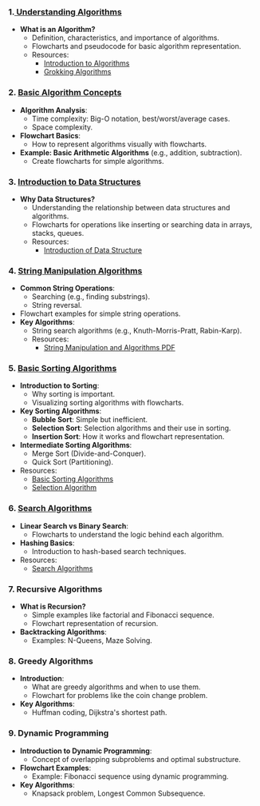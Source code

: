 ### 1.[ **Understanding Algorithms**](./1.IntroductionToAlgorithms/)

- **What is an Algorithm?**
  - Definition, characteristics, and importance of algorithms.
  - Flowcharts and pseudocode for basic algorithm representation.
  - Resources:
    - [Introduction to Algorithms](https://dl.ebooksworld.ir/books/Introduction.to.Algorithms.4th.Leiserson.Stein.Rivest.Cormen.MIT.Press.9780262046305.EBooksWorld.ir.pdf)
    - [Grokking Algorithms](https://edu.anarcho-copy.org/Algorithm/grokking-algorithms-illustrated-programmers-curious.pdf)

### 2. [**Basic Algorithm Concepts**](./2.Basic-Algorithms/)

- **Algorithm Analysis**:
  - Time complexity: Big-O notation, best/worst/average cases.
  - Space complexity.
- **Flowchart Basics**:
  - How to represent algorithms visually with flowcharts.
- **Example: Basic Arithmetic Algorithms** (e.g., addition, subtraction).
  - Create flowcharts for simple algorithms.

### 3. [**Introduction to Data Structures**](./3.Introduction-of-Data%20Structure/)

- **Why Data Structures?**
  - Understanding the relationship between data structures and algorithms.
  - Flowcharts for operations like inserting or searching data in arrays, stacks, queues.
  - Resources:
    - [Introduction of Data Structure](3.Introduction-of-Data%20Structure/)

### 4. [**String Manipulation Algorithms**](./4.String-Manipulation-And-Algorithms/)

- **Common String Operations**:
  - Searching (e.g., finding substrings).
  - String reversal.
- Flowchart examples for simple string operations.
- **Key Algorithms**:
  - String search algorithms (e.g., Knuth-Morris-Pratt, Rabin-Karp).
  - Resources:
    - [String Manipulation and Algorithms PDF](book/String%20Manipulation_docx.pdf)

### 5. [**Basic Sorting Algorithms**](./5.Basic-Sorting/)

- **Introduction to Sorting**:
  - Why sorting is important.
  - Visualizing sorting algorithms with flowcharts.
- **Key Sorting Algorithms**:
  - **Bubble Sort**: Simple but inefficient.
  - **Selection Sort**: Selection algorithms and their use in sorting.
  - **Insertion Sort**: How it works and flowchart representation.
- **Intermediate Sorting Algorithms**:
  - Merge Sort (Divide-and-Conquer).
  - Quick Sort (Partitioning).
- Resources:
  - [Basic Sorting Algorithms](5.Basic-Sorting/)
  - [Selection Algorithm](5.5-Selection-Algorithm/)

### 6. [**Search Algorithms**](./6.Search-Algorithm/)

- **Linear Search vs Binary Search**:
  - Flowcharts to understand the logic behind each algorithm.
- **Hashing Basics**:
  - Introduction to hash-based search techniques.
- Resources:
  - [Search Algorithms](6.Search-Algorithm/)

### 7. **Recursive Algorithms**

- **What is Recursion?**
  - Simple examples like factorial and Fibonacci sequence.
  - Flowchart representation of recursion.
- **Backtracking Algorithms**:
  - Examples: N-Queens, Maze Solving.

### 8. **Greedy Algorithms**

- **Introduction**:
  - What are greedy algorithms and when to use them.
  - Flowchart for problems like the coin change problem.
- **Key Algorithms**:
  - Huffman coding, Dijkstra's shortest path.

### 9. **Dynamic Programming**

- **Introduction to Dynamic Programming**:
  - Concept of overlapping subproblems and optimal substructure.
- **Flowchart Examples**:
  - Example: Fibonacci sequence using dynamic programming.
- **Key Algorithms**:
  - Knapsack problem, Longest Common Subsequence.

